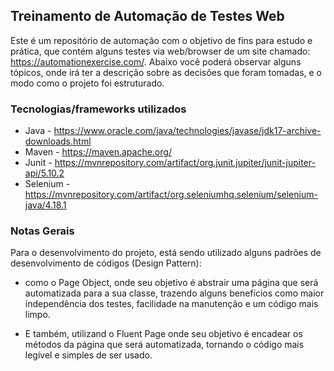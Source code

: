 ## Treinamento de Automação de Testes Web
Este é um repositório de automação com o objetivo de fins para estudo e prática, que contém alguns testes via web/browser de um site chamado: https://automationexercise.com/.
Abaixo você poderá observar alguns tópicos, onde irá ter a descrição sobre as decisões que foram tomadas, e o modo como  o projeto foi estruturado.
### Tecnologias/frameworks utilizados
- Java - https://www.oracle.com/java/technologies/javase/jdk17-archive-downloads.html
- Maven - https://maven.apache.org/
- Junit - https://mvnrepository.com/artifact/org.junit.jupiter/junit-jupiter-api/5.10.2
- Selenium - https://mvnrepository.com/artifact/org.seleniumhq.selenium/selenium-java/4.18.1

### Notas Gerais

Para o desenvolvimento do projeto, está sendo utilizado alguns padrões de desenvolvimento de códigos (Design Pattern):
- como o Page Object, onde seu objetivo é abstrair uma página que será automatizada para a sua classe, trazendo alguns benefícios como maior independência dos testes, facilidade na manutenção e um código mais limpo.

- E também, utilizand o Fluent Page onde seu objetivo é encadear os métodos da página que será automatizada, tornando o código mais legível e simples de ser usado.